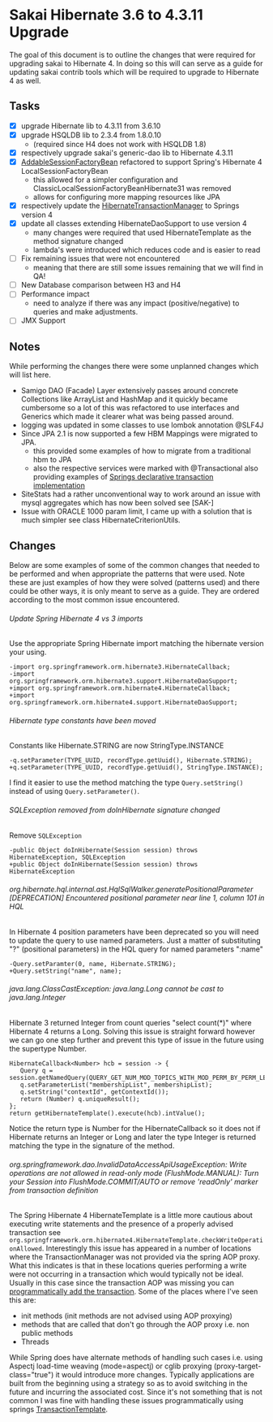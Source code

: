 # Sakai Hibernate 3.6 to 4.3.11 Upgrade
The goal of this document is to outline the changes that were required for upgrading sakai to Hibernate 4.
In doing so this will can serve as a guide for updating sakai contrib tools which will be required to upgrade to Hibernate 4 as well.

## Tasks
- [X] upgrade Hibernate lib to 4.3.11 from 3.6.10
- [X] upgrade HSQLDB lib to 2.3.4 from 1.8.0.10
  - (required since H4 does not work with HSQLDB 1.8)
- [X] respectively upgrade sakai's generic-dao lib to Hibernate 4.3.11
- [X] [AddableSessionFactoryBean](kernel/kernel-private/src/main/java/org/sakaiproject/springframework/orm/hibernate/AddableSessionFactoryBean.java) refactored to support Spring's Hibernate 4 LocalSessionFactoryBean
  - this allowed for a simpler configuration and ClassicLocalSessionFactoryBeanHibernate31 was removed
  - allows for configuring more mapping resources like JPA
- [X] respectively update the [HibernateTransactionManager](kernel/kernel-component/src/main/webapp/WEB-INF/db-components.xml) to Springs version 4
- [X] update all classes extending HibernateDaoSupport to use version 4
  - many changes were required that used HibernateTemplate as the method signature changed
  - lambda's were introduced which reduces code and is easier to read
- [ ] Fix remaining issues that were not encountered
  - meaning that there are still some issues remaining that we will find in QA!
- [ ] New Database comparison between H3 and H4
- [ ] Performance impact
  - need to analyze if there was any impact (positive/negative) to queries and make adjustments.
- [ ] JMX Support

## Notes
While performing the changes there were some unplanned changes which will list here.
- Samigo DAO (Facade) Layer extensively passes around concrete Collections like ArrayList and HashMap and it quickly became cumbersome so a lot of this was refactored to use interfaces and Generics which made it clearer what was being passed around.
- logging was updated in some classes to use lombok annotation @SLF4J
- Since JPA 2.1 is now supported a few HBM Mappings were migrated to JPA.
  - this provided some examples of how to migrate from a traditional hbm to JPA
  - also the respective services were marked with @Transactional also providing examples of [Springs declarative transaction implementation](http://docs.spring.io/spring/docs/current/spring-framework-reference/html/transaction.html#transaction-declarative)
- SiteStats had a rather unconventional way to work around an issue with mysql aggregates which has now been solved see [SAK-]
- Issue with ORACLE 1000 param limit, I came up with a solution that is much simpler see class HibernateCriterionUtils. 

## Changes
Below are some examples of some of the common changes that needed to be performed and when appropriate the patterns that were used.
Note these are just examples of how they were solved (patterns used) and there could be other ways, it is only meant to serve as a guide.
They are ordered according to the most common issue encountered. 

###### Update Spring Hibernate 4 vs 3 imports
Use the appropriate Spring Hibernate import matching the hibernate version your using.
```
-import org.springframework.orm.hibernate3.HibernateCallback;
-import org.springframework.orm.hibernate3.support.HibernateDaoSupport;
+import org.springframework.orm.hibernate4.HibernateCallback;
+import org.springframework.orm.hibernate4.support.HibernateDaoSupport;
```

###### Hibernate type constants have been moved 
Constants like Hibernate.STRING are now StringType.INSTANCE
```
-q.setParameter(TYPE_UUID, recordType.getUuid(), Hibernate.STRING);
+q.setParameter(TYPE_UUID, recordType.getUuid(), StringType.INSTANCE);
```
I find it easier to use the method matching the type `Query.setString()` instead of using `Query.setParameter()`.

###### SQLException removed from doInHibernate signature changed
Remove `SQLException`
```
-public Object doInHibernate(Session session) throws HibernateException, SQLException
+public Object doInHibernate(Session session) throws HibernateException
```

###### org.hibernate.hql.internal.ast.HqlSqlWalker.generatePositionalParameter [DEPRECATION] Encountered positional parameter near line 1, column 101 in HQL
In Hibernate 4 position parameters have been deprecated so you will need to update the query to use named parameters.
Just a matter of substituting "?" (positional parameters) in the HQL query for named parameters ":name"
```
-Query.setParamter(0, name, Hibernate.STRING);
+Query.setString("name", name);
```

###### java.lang.ClassCastException: java.lang.Long cannot be cast to java.lang.Integer
Hibernate 3 returned Integer from count queries "select count(*)" where Hibernate 4 returns a Long.
Solving this issue is straight forward however we can go one step further and prevent this type of issue in the future using the supertype Number.
```
HibernateCallback<Number> hcb = session -> {
   Query q = session.getNamedQuery(QUERY_GET_NUM_MOD_TOPICS_WITH_MOD_PERM_BY_PERM_LEVEL);
   q.setParameterList("membershipList", membershipList);
   q.setString("contextId", getContextId());
   return (Number) q.uniqueResult();
};
return getHibernateTemplate().execute(hcb).intValue();
```
Notice the return type is Number for the HibernateCallback so it does not if Hibernate returns an Integer or Long and later the type Integer is returned matching the type in the signature of the method.

###### org.springframework.dao.InvalidDataAccessApiUsageException: Write operations are not allowed in read-only mode (FlushMode.MANUAL): Turn your Session into FlushMode.COMMIT/AUTO or remove 'readOnly' marker from transaction definition
The Spring Hibernate 4 HibernateTemplate is a little more cautious about executing write statements and the presence of a properly advised transaction see `org.springframework.orm.hibernate4.HibernateTemplate.checkWriteOperationAllowed`.
Interestingly this issue has appeared in a number of locations where the TransactionManager was not provided via the spring AOP proxy. What this indicates is that in these locations queries performing a write were not occurring in a transaction which would typically not be ideal.
Usually in this case since the transaction AOP was missing you can [programmatically add the transaction](http://docs.spring.io/spring/docs/current/spring-framework-reference/html/transaction.html#transaction-programmatic).
Some of the places where I've seen this are:
 - init methods (init methods are not advised using AOP proxying)
 - methods that are called that don't go through the AOP proxy i.e. non public methods
 - Threads

While Spring does have alternate methods of handling such cases i.e. using Aspectj load-time weaving (mode=aspectj) or cglib proxying (proxy-target-class="true") it would introduce more changes. Typically applications are built from the beginning using a strategy so as to avoid switching in the future and incurring the associated cost. Since it's not something that is not common I was fine with handling these issues programmatically using springs [TransactionTemplate](http://docs.spring.io/spring/docs/current/spring-framework-reference/html/transaction.html#transaction-programmatic).  
